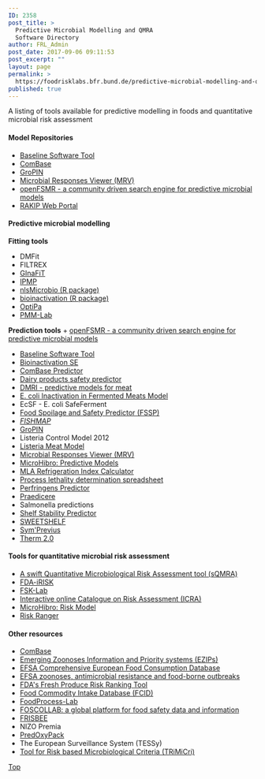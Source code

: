 ```yaml
---
ID: 2358
post_title: >
  Predictive Microbial Modelling and QMRA
  Software Directory
author: FRL_Admin
post_date: 2017-09-06 09:11:53
post_excerpt: ""
layout: page
permalink: >
  https://foodrisklabs.bfr.bund.de/predictive-microbial-modelling-and-qmra-software-directory/
published: true
---
```

<div id="top"></div>
A listing of tools available for predictive modelling in foods and quantitative microbial risk assessment
<h4>Model Repositories</h4>
<ul>
 	<li><a class="" href="http://www.baselineapp.com/" target="_blank" rel="noopener">Baseline Software Tool</a></li>
 	<li><a class="" href="http://www.combase.cc/" target="_blank" rel="noopener">ComBase</a></li>
 	<li><a class="" href="http://www.aua.gr/psomas/gropin" target="_blank" rel="noopener">GroPIN</a></li>
 	<li><a class="" href="http://mrviewer.info/" target="_blank" rel="noopener">Microbial Responses Viewer (MRV)</a></li>
 	<li><a class="" href="https://sites.google.com/site/openfsmr/" target="_blank" rel="nofollow noopener">openFSMR - a community driven search engine for predictive microbial models</a></li>
 	<li><a href="https://knime.bfrlab.de/com.knime.enterprise.server/#/RAKIP-Web-Portal/FSKX-Webportal-V2-Demonstrator&amp;user=RAKIP&amp;pw=RAKIP2017!" target="_blank" rel="noopener">RAKIP Web Portal</a></li>
</ul>
<h4 id="PMM">Predictive microbial modelling</h4>
<strong>Fitting tools</strong>
<ul>
 	<li>DMFit</li>
 	<li>FILTREX</li>
 	<li><a class="" href="http://frisbeetool.eu/GInaFit/What-is-GInaFiT.html" target="_blank" rel="noopener">GInaFiT</a></li>
 	<li><a class="" href="http://www.ars.usda.gov/Services/Docs.htm?docid=23355" target="_blank" rel="nofollow noopener">IPMP</a></li>
 	<li><a class="" href="http://cran.r-project.org/web/packages/nlsMicrobio/index.html" target="_blank" rel="nofollow noopener">nlsMicrobio (R package)</a></li>
 	<li><a class="" href="https://cran.r-project.org/web/packages/bioinactivation/vignettes/inactivation.html" target="_blank" rel="nofollow noopener">bioinactivation (R package)</a></li>
 	<li><a class="" href="http://www.optipa.be" target="_blank" rel="noopener">OptiPa</a></li>
 	<li><a class="" href="https://sourceforge.net/projects/pmmlab" target="_blank" rel="noopener">PMM-Lab</a></li>
</ul>
<strong>Prediction tools</strong>
+ <a class="" href="https://sites.google.com/site/openfsmr/" target="_blank" rel="nofollow noopener">openFSMR - a community driven search engine for predictive microbial models</a>
<ul>
 	<li><a class="" href="http://www.baselineapp.com/" target="_blank" rel="noopener">Baseline Software Tool</a></li>
 	<li><a href="https://opada-upct.shinyapps.io/bioinactivation_SE/" target="_blank" rel="noopener">Bioinactivation SE</a></li>
 	<li><a class="" href="http://www.combase.cc" target="_blank" rel="noopener">ComBase Predictor</a></li>
 	<li><a class="" href="https://aqr.maisondulait.fr/" target="_blank" rel="noopener">Dairy products safety predictor</a></li>
 	<li><a class="" href="http://dmripredict.dk/" target="_blank" rel="noopener">DMRI - predictive models for meat</a></li>
 	<li><a class="" href="http://www.foodsafetycentre.com.au/fermenter.php" target="_blank" rel="nofollow noopener">E. coli Inactivation in Fermented Meats Model</a></li>
 	<li>EcSF - E. coli SafeFerment</li>
 	<li><a class="" href="http://fssp.food.dtu.dk/" target="_blank" rel="noopener">Food Spoilage and Safety Predictor (FSSP)</a></li>
 	<li><em><a class="" href="http://www.azti.es/producto/fishmap/" target="_blank" rel="noopener">FISHMAP</a></em></li>
 	<li><a class="" href="http://www.aua.gr/psomas/gropin" target="_blank" rel="noopener">GroPIN</a></li>
 	<li>Listeria Control Model 2012</li>
 	<li><a class="" href="http://www.cpmf2.be/software.php" target="_blank" rel="noopener">Listeria Meat Model</a></li>
 	<li><a class="" href="http://mrviewer.info/" target="_blank" rel="noopener">Microbial Responses Viewer (MRV)</a></li>
 	<li><a class="" href="http://www.microhibro.com/" target="_blank" rel="noopener">MicroHibro: Predictive Models</a></li>
 	<li><a class="" href="http://www.foodsafetycentre.com.au/refrigerationindex.php" target="_blank" rel="nofollow noopener">MLA Refrigeration Index Calculator</a></li>
 	<li><a class="" href="http://www.amif.org/process-lethality" target="_blank" rel="nofollow noopener">Process lethality determination spreadsheet</a></li>
 	<li><a href="http://www.combase.cc" target="_blank" rel="noopener">Perfringens Predictor</a></li>
 	<li><a class="" href="http://praedicere.uniud.it/" target="_blank" rel="nofollow noopener">Praedicere</a></li>
 	<li>Salmonella predictions</li>
 	<li><a class="" href="http://www.meathaccp.wisc.edu/ST_calc.html" target="_blank" rel="nofollow noopener">Shelf Stability Predictor</a></li>
 	<li><a class="" href="http://www.cpmf2.be/software.php" target="_blank" rel="nofollow noopener">SWEETSHELF</a></li>
 	<li><a class="" href="http://www.symprevius.org/" target="_blank" rel="noopener">Sym'Previus</a></li>
 	<li><a class="" href="http://www.meathaccp.wisc.edu/pathogen_modeling/therm.html" target="_blank" rel="nofollow noopener">Therm 2.0</a></li>
</ul>
<h4 id="QMRA">Tools for quantitative microbial risk assessment</h4>
<ul>
 	<li><a class="" href="http://foodrisk.org/exclusives/sqmra/" target="_blank" rel="nofollow noopener">A swift Quantitative Microbiological Risk Assessment tool (sQMRA)</a></li>
 	<li><a class="" href="http://foodrisk.org/exclusives/fda-irisk-a-comparative-risk-assessment-tool/" target="_blank" rel="noopener">FDA-iRISK</a></li>
 	<li><a href="https://foodrisklabs.bfr.bund.de/fsk-lab/" target="_blank" rel="noopener">FSK-Lab</a></li>
 	<li><a class="" href="http://icra.foodrisk.org/" target="_blank" rel="nofollow noopener">Interactive online Catalogue on Risk Assessment (ICRA)</a></li>
 	<li><a class="" href="http://www.microhibro.com/" target="_blank" rel="noopener">MicroHibro: Risk Model</a></li>
 	<li><a class="" href="http://www.foodsafetycentre.com.au/riskranger.php" target="_blank" rel="nofollow noopener">Risk Ranger</a></li>
</ul>
<h4 id="Other">Other resources</h4>
<ul>
 	<li><a class="" href="http://www.combase.cc/" target="_blank" rel="noopener">ComBase</a></li>
 	<li><a class="" href="http://ezips.rivm.nl/" target="_blank" rel="nofollow noopener">Emerging Zoonoses Information and Priority systems (EZIPs)</a></li>
 	<li><a class="" href="http://www.efsa.europa.eu/en/datexfoodcdb/datexfooddb.htm" target="_blank" rel="nofollow noopener">EFSA Comprehensive European Food Consumption Database</a></li>
 	<li><a class="" href="http://www.efsa.europa.eu/en/zoonosesscdocs/zoonosescomsumrep.htm" target="_blank" rel="nofollow noopener">EFSA zoonoses, antimicrobial resistance and food-borne outbreaks</a></li>
 	<li><a class="" href="http://foodrisk.org/exclusives/RRT/" target="_blank" rel="nofollow noopener">FDA's Fresh Produce Risk Ranking Tool</a></li>
 	<li><a class="" href="http://fcid.foodrisk.org/" target="_blank" rel="nofollow noopener">Food Commodity Intake Database (FCID)</a></li>
 	<li><a class="" href="https://sourceforge.net/projects/foodprocesslab/" target="_blank" rel="noopener">FoodProcess-Lab</a></li>
 	<li><a class="" href="http://www.who.int/foodsafety/foscollab/en/" target="_blank" rel="nofollow noopener">FOSCOLLAB: a global platform for food safety data and information </a></li>
 	<li><a class="" href="http://frisbee-wp2.chemeng.ntua.gr/coldchaindb" target="_blank" rel="nofollow noopener">FRISBEE</a></li>
 	<li>NIZO Premia</li>
 	<li><a class="" href="http://www.predoxypack.com/" target="_blank" rel="nofollow noopener">PredOxyPack</a></li>
 	<li>The European Surveillance System (TESSy)</li>
 	<li><a class="" href="http://tools.food.dtu.dk/trimicri" target="_blank" rel="nofollow noopener">Tool for Risk based Microbiological Criteria (TRiMiCri)</a></li>
</ul>
<a href="https://foodrisklabs.bfr.bund.de/microbial-modeling-exchange-wiki/#Top">Top</a>